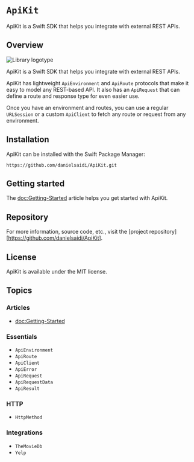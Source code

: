 # ``ApiKit``

ApiKit is a Swift SDK that helps you integrate with external REST APIs.


## Overview

![Library logotype](Logo.png)

ApiKit is a Swift SDK that helps you integrate with external REST APIs.

ApiKit has lightweight ``ApiEnvironment`` and ``ApiRoute`` protocols that make it easy to model any REST-based API. It also has an ``ApiRequest`` that can define a route and response type for even easier use.

Once you have an environment and routes, you can use a regular `URLSession` or a custom ``ApiClient`` to fetch any route or request from any environment.



## Installation

ApiKit can be installed with the Swift Package Manager:

```
https://github.com/danielsaidi/ApiKit.git
```



## Getting started

The <doc:Getting-Started> article helps you get started with ApiKit.



## Repository

For more information, source code, etc., visit the [project repository][https://github.com/danielsaidi/ApiKit].



## License

ApiKit is available under the MIT license.



## Topics

### Articles

- <doc:Getting-Started>

### Essentials

- ``ApiEnvironment``
- ``ApiRoute``
- ``ApiClient``
- ``ApiError``
- ``ApiRequest``
- ``ApiRequestData``
- ``ApiResult``

### HTTP

- ``HttpMethod``

### Integrations

- ``TheMovieDb``
- ``Yelp``
